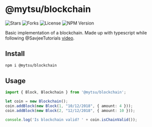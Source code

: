 # @mytsu/blockchain

![Stars](https://img.shields.io/github/stars/Mytsu/node-blockchain.svg?style=flat-square)
![Forks](https://img.shields.io/github/forks/Mytsu/node-blockchain.svg?style=flat-square)
![License](https://img.shields.io/github/license/Mytsu/node-blockchain.svg?style=flat-square)
![NPM Version](https://img.shields.io/npm/v/@mytsu/blockchain.svg?style=flat-square)

Basic implementation of a blockchain. Made up with typescript while following @SavjeeTutorials [video](https://www.youtube.com/watch?v=zVqczFZr124).

## Install

```bash
npm i @mytsu/blockchain
```

## Usage

```typescript
import { Block, Blockchain } from '@mytsu/blockchain';

let coin = new Blockchain();
coin.addBlock(new Block(1, "10/12/2018", { amount: 4 }));
coin.addBlock(new Block(2, "12/12/2018", { amount: 10 }));

console.log('Is blockchain valid? ' + coin.isChainValid());
```